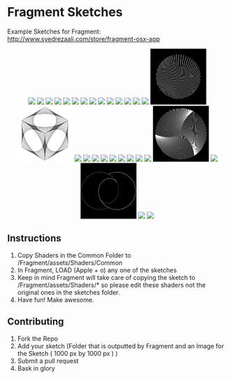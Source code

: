 # Fragment Sketches

Example Sketches for Fragment: http://www.syedrezaali.com/store/fragment-osx-app

<p style="text-align: center;">
<img src="./Sketches/SDFAlien.png" width="128">
<img src="./Sketches/Zebra.png" width="128">
<img src="./Sketches/Wobbles.png" width="128">
<img src="./Sketches/LavaLamp.png" width="128">
<img src="./Sketches/10Print.png" width="128">
<img src="./Sketches/Aging.png" width="128">
<img src="./Sketches/CellularCircles.png" width="128">
<img src="./Sketches/CellularSpaceFruit.png" width="128">
<img src="./Sketches/Checkers.png" width="128">
<img src="./Sketches/Crossroads.png" width="128">
<img src="./Sketches/Crystal.png" width="128">
<img src="./Sketches/CubeStripes.png" width="128">
<img src="./Sketches/Curl.png" width="128">
<img src="./Sketches/Dots.png" width="128">
<img src="./Sketches/Flow.png" width="128">
<img src="./Sketches/Fly.png" width="128">
<img src="./Sketches/Fragment_Icon.png" width="128">
<img src="./Sketches/InterferenceOpArt.png" width="128">
<img src="./Sketches/Joanie.png" width="128">
<img src="./Sketches/Jonobr1.png" width="128">
<img src="./Sketches/OutlineSquares.png" width="128">
<img src="./Sketches/QRCode.png" width="128">
<img src="./Sketches/Quasicrystals.png" width="128">
<img src="./Sketches/RayTracedSphere.png" width="128">
<img src="./Sketches/SquareGradient.png" width="128">
<img src="./Sketches/TryCircles.png" width="128">
<img src="./Sketches/Ycam.png" width="128">
<img src="./Sketches/YouMe.png" width="128">
<img src="./Sketches/YouMeOpArt.png" width="128">
<img src="./Sketches/ZebraSphere.png" width="128">
</p>

## Instructions

1. Copy Shaders in the Common Folder to /Fragment/assets/Shaders/Common
2. In Fragment, LOAD (Apple + o) any one of the sketches
3. Keep in mind Fragment will take care of copying the sketch to /Fragment/assets/Shaders/* so please edit these shaders not the original ones in the sketches folder.
4. Have fun! Make awesome.

## Contributing

1. Fork the Repo
2. Add your sketch (Folder that is outputted by Fragment and an Image for the Sketch ( 1000 px by 1000 px ) )
3. Submit a pull request
4. Bask in glory
